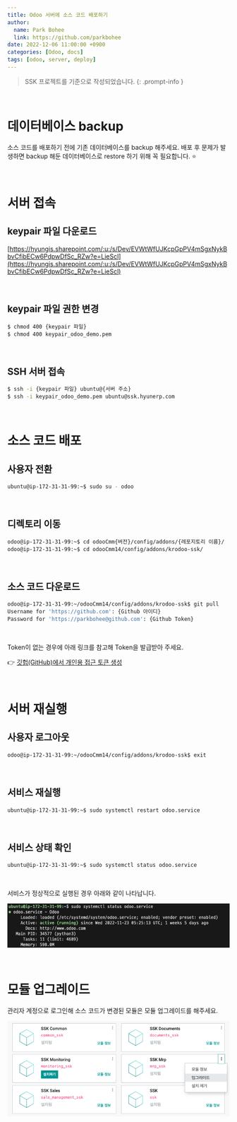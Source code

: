 ```yaml
---
title: Odoo 서버에 소스 코드 배포하기
author:
  name: Park Bohee
  link: https://github.com/parkbohee
date: 2022-12-06 11:00:00 +0900
categories: [Odoo, docs]
tags: [odoo, server, deploy]
---
```


> SSK 프로젝트를 기준으로 작성되었습니다.
{: .prompt-info }

<br>

# 데이터베이스 backup

소스 코드를 배포하기 전에 기존 데이터베이스를 backup 해주세요.
배포 후 문제가 발생하면 backup 해둔 데이터베이스로 restore 하기 위해 꼭 필요합니다. ⭐️

<br>

# 서버 접속

## keypair 파일 다운로드

[https://hyungis.sharepoint.com/:u:/s/Dev/EVWtWfUJKcpGpPV4mSgxNykBbvCfibECw6PdpwDfSc_RZw?e=LieScl](https://hyungis.sharepoint.com/:u:/s/Dev/EVWtWfUJKcpGpPV4mSgxNykBbvCfibECw6PdpwDfSc_RZw?e=LieScl)

<br>

## keypair 파일 권한 변경

```bash
$ chmod 400 {keypair 파일}
$ chmod 400 keypair_odoo_demo.pem
```

<br>

## SSH 서버 접속

```bash
$ ssh -i {keypair 파일} ubuntu@{서버 주소}
$ ssh -i keypair_odoo_demo.pem ubuntu@ssk.hyunerp.com
```

<br>

# 소스 코드 배포

## 사용자 전환

```bash
ubuntu@ip-172-31-31-99:~$ sudo su - odoo
```

<br>

## 디렉토리 이동

```bash
odoo@ip-172-31-31-99:~$ cd odooCmm{버전}/config/addons/{레포지토리 이름}/
odoo@ip-172-31-31-99:~$ cd odooCmm14/config/addons/krodoo-ssk/
```

<br>

## 소스 코드 다운로드

```bash
odoo@ip-172-31-31-99:~/odooCmm14/config/addons/krodoo-ssk$ git pull
Username for 'https://github.com': {Github 아이디}
Password for 'https://parkbohee@github.com': {Github Token}
```

<br>

Token이 없는 경우에 아래 링크를 참고해 Token을 발급받아 주세요.

👉 [깃헙(GitHub)에서 개인용 접근 토큰 생성](https://blog.pocu.academy/ko/2022/01/06/how-to-generate-personal-access-token-for-github.html)

<br>

# 서버 재실행

## 사용자 로그아웃

```bash
odoo@ip-172-31-31-99:~/odooCmm14/config/addons/krodoo-ssk$ exit
```

<br>

## 서비스 재실행

```bash
ubuntu@ip-172-31-31-99:~$ sudo systemctl restart odoo.service
```

<br>

## 서비스 상태 확인

```bash
ubuntu@ip-172-31-31-99:~$ sudo systemctl status odoo.service
```

<br>

서비스가 정상적으로 실행된 경우 아래와 같이 나타납니다.

![서비스 정상 상태](/assets/img/2022-12-06-how-to-deploy-source-code-to-odoo-server/01.png)

<br>

# 모듈 업그레이드

관리자 계정으로 로그인해 소스 코드가 변경된 모듈은 모듈 업그레이드를 해주세요.

![모듈 업그레이드](/assets/img/2022-12-06-how-to-deploy-source-code-to-odoo-server/02.png)
